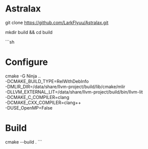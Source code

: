 # Astralax

git clone https://github.com/LarkFlyuu/Astralax.git

mkdir build && cd build

​```sh
# Configure
cmake -G Ninja .. \
   -DCMAKE_BUILD_TYPE=RelWithDebInfo \
   -DMLIR_DIR=/data/share/llvm-project/build/lib/cmake/mlir \
   -DLLVM_EXTERNAL_LIT=/data/share/llvm-project/build/bin/llvm-lit \
   -DCMAKE_C_COMPILER=clang \
   -DCMAKE_CXX_COMPILER=clang++ \
   -DUSE_OpenMP=False

# Build
cmake --build .
​```

